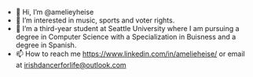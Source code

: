 - 👋 Hi, I’m @amelieyheise
- 👀 I’m interested in music, sports and voter rights.
- 🌱 I’m a third-year student at Seattle University where I am pursuing a degree in Computer Science with a Specialization in Buisness and a degree in Spanish.
- 📫 How to reach me https://www.linkedin.com/in/amelieheise/ or email at irishdancerforlife@outlook.com
<!---
amelieyheise/amelieyheise is a ✨ special ✨ repository because its `README.md` (this file) appears on your GitHub profile.
You can click the Preview link to take a look at your changes.
--->
